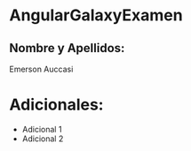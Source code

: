 # AngularGalaxyExamen

## Nombre y Apellidos:

Emerson Auccasi

# Adicionales:

- Adicional 1
- Adicional 2
